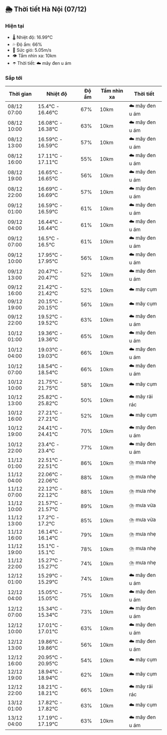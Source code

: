 ## 🌦️ Thời tiết Hà Nội (07/12)

### Hiện tại

- 🌡️ Nhiệt độ: 16.99℃
- 💦 Độ ẩm: 66%
- 💨 Sức gió: 5.05m/s
- 👁️ Tầm nhìn xa: 10km
- ☂️ Thời tiết: ☁️ mây đen u ám

### Sắp tới

| Thời gian | Nhiệt độ | Độ ẩm | Tầm nhìn xa | Thời tiết |
| --- | --- | --- | --- | --- |
| 08/12 07:00 | 15.4℃ - 16.46℃ | 67% | 10km | ☁️ mây đen u ám |
| 08/12 10:00 | 16.08℃ - 16.38℃ | 63% | 10km | ☁️ mây đen u ám |
| 08/12 13:00 | 16.59℃ - 16.59℃ | 57% | 10km | ☁️ mây đen u ám |
| 08/12 16:00 | 17.11℃ - 17.11℃ | 55% | 10km | ☁️ mây đen u ám |
| 08/12 19:00 | 16.65℃ - 16.65℃ | 56% | 10km | ☁️ mây đen u ám |
| 08/12 22:00 | 16.69℃ - 16.69℃ | 57% | 10km | ☁️ mây đen u ám |
| 09/12 01:00 | 16.59℃ - 16.59℃ | 61% | 10km | ☁️ mây đen u ám |
| 09/12 04:00 | 16.44℃ - 16.44℃ | 61% | 10km | ☁️ mây đen u ám |
| 09/12 07:00 | 16.5℃ - 16.5℃ | 61% | 10km | ☁️ mây đen u ám |
| 09/12 10:00 | 17.95℃ - 17.95℃ | 56% | 10km | ☁️ mây đen u ám |
| 09/12 13:00 | 20.47℃ - 20.47℃ | 52% | 10km | ☁️ mây đen u ám |
| 09/12 16:00 | 21.42℃ - 21.42℃ | 52% | 10km | ☁️ mây cụm |
| 09/12 19:00 | 20.15℃ - 20.15℃ | 56% | 10km | ☁️ mây cụm |
| 09/12 22:00 | 19.52℃ - 19.52℃ | 63% | 10km | ☁️ mây đen u ám |
| 10/12 01:00 | 19.36℃ - 19.36℃ | 65% | 10km | ☁️ mây đen u ám |
| 10/12 04:00 | 19.03℃ - 19.03℃ | 66% | 10km | ☁️ mây đen u ám |
| 10/12 07:00 | 18.54℃ - 18.54℃ | 66% | 10km | ☁️ mây đen u ám |
| 10/12 10:00 | 21.75℃ - 21.75℃ | 58% | 10km | ☁️ mây cụm |
| 10/12 13:00 | 25.82℃ - 25.82℃ | 50% | 10km | ☁️ mây rải rác |
| 10/12 16:00 | 27.21℃ - 27.21℃ | 52% | 10km | ☁️ mây cụm |
| 10/12 19:00 | 24.41℃ - 24.41℃ | 70% | 10km | ☁️ mây đen u ám |
| 10/12 22:00 | 23.4℃ - 23.4℃ | 77% | 10km | ☁️ mây đen u ám |
| 11/12 01:00 | 22.51℃ - 22.51℃ | 86% | 10km | ⛈️ mưa nhẹ |
| 11/12 04:00 | 22.06℃ - 22.06℃ | 88% | 10km | ⛈️ mưa nhẹ |
| 11/12 07:00 | 22.12℃ - 22.12℃ | 88% | 10km | ⛈️ mưa nhẹ |
| 11/12 10:00 | 21.57℃ - 21.57℃ | 89% | 10km | ⛈️ mưa vừa |
| 11/12 13:00 | 17.2℃ - 17.2℃ | 85% | 10km | ⛈️ mưa vừa |
| 11/12 16:00 | 16.14℃ - 16.14℃ | 79% | 10km | ⛈️ mưa nhẹ |
| 11/12 19:00 | 15.1℃ - 15.1℃ | 78% | 10km | ⛈️ mưa nhẹ |
| 11/12 22:00 | 15.27℃ - 15.27℃ | 74% | 10km | ⛈️ mưa nhẹ |
| 12/12 01:00 | 15.29℃ - 15.29℃ | 74% | 10km | ☁️ mây đen u ám |
| 12/12 04:00 | 15.05℃ - 15.05℃ | 75% | 10km | ☁️ mây đen u ám |
| 12/12 07:00 | 15.34℃ - 15.34℃ | 73% | 10km | ☁️ mây đen u ám |
| 12/12 10:00 | 17.01℃ - 17.01℃ | 63% | 10km | ☁️ mây đen u ám |
| 12/12 13:00 | 19.86℃ - 19.86℃ | 56% | 10km | ☁️ mây đen u ám |
| 12/12 16:00 | 20.95℃ - 20.95℃ | 54% | 10km | ☁️ mây cụm |
| 12/12 19:00 | 18.94℃ - 18.94℃ | 62% | 10km | ☁️ mây cụm |
| 12/12 22:00 | 18.21℃ - 18.21℃ | 66% | 10km | ☁️ mây rải rác |
| 13/12 01:00 | 17.82℃ - 17.82℃ | 63% | 10km | ☁️ mây cụm |
| 13/12 04:00 | 17.19℃ - 17.19℃ | 63% | 10km | ☁️ mây đen u ám |
